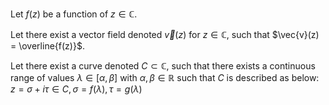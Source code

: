Let $f(z)$ be a function of $z \in \mathbb{C}$.

Let there exist a vector field denoted $\vec{v}(z)$ for $z \in \mathbb{C}$, such that $\vec{v}(z) = \overline{f(z)}$.

Let there exist a curve denoted $C \subset \mathbb{C}$, such that there exists a continuous range of values $\lambda \in [\alpha, \beta]$ with $\alpha,\beta \in \mathbb{R}$ such that $C$ is described as below:<br/>
$z = \sigma + i\tau \in C, \sigma = f(\lambda), \tau = g(\lambda)$
